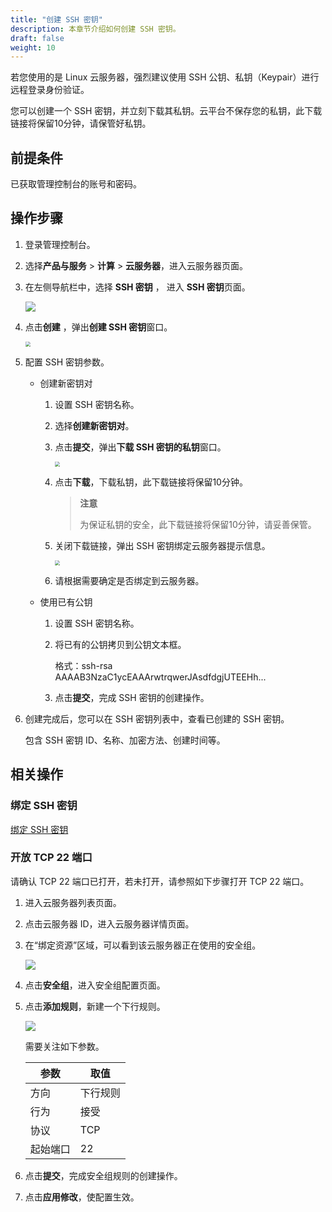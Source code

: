 ```yaml
---
title: "创建 SSH 密钥"
description: 本章节介绍如何创建 SSH 密钥。
draft: false
weight: 10
---
```


若您使用的是 Linux 云服务器，强烈建议使用 SSH 公钥、私钥（Keypair）进行远程登录身份验证。

您可以创建一个 SSH 密钥，并立刻下载其私钥。云平台不保存您的私钥，此下载链接将保留10分钟，请保管好私钥。

## 前提条件

已获取管理控制台的账号和密码。

## 操作步骤

1. 登录管理控制台。

2. 选择**产品与服务** > **计算** > **云服务器**，进入云服务器页面。

3. 在左侧导航栏中，选择 **SSH 密钥** ， 进入 **SSH 密钥**页面。

   ![](/compute/vm/_images/vm_ssh_list.png)

4. 点击**创建** ，弹出**创建 SSH 密钥**窗口。

   <img src="/compute/vm/_images/vm_ssh_win.png" style="zoom:50%;" />

5. 配置 SSH 密钥参数。

   - 创建新密钥对

     1. 设置 SSH 密钥名称。

     2. 选择**创建新密钥对**。

     3. 点击**提交**，弹出**下载 SSH 密钥的私钥**窗口。

        <img src="/compute/vm/_images/vm_ssh_download.png" style="zoom:50%;" />

     4. 点击**下载**，下载私钥，此下载链接将保留10分钟。

        > **注意**
        >
        > 为保证私钥的安全，此下载链接将保留10分钟，请妥善保管。

     5. 关闭下载链接，弹出 SSH 密钥绑定云服务器提示信息。

        <img src="/compute/vm/_images/vm_ssh_bind_prompt.png" style="zoom:50%;" />

     6. 请根据需要确定是否绑定到云服务器。

   - 使用已有公钥

     1. 设置 SSH 密钥名称。

     2. 将已有的公钥拷贝到公钥文本框。

        格式：ssh-rsa AAAAB3NzaC1ycEAAArwtrqwerJAsdfdgjUTEEHh...

     3. 点击**提交**，完成 SSH 密钥的创建操作。

6. 创建完成后，您可以在 SSH 密钥列表中，查看已创建的 SSH 密钥。

   包含 SSH 密钥 ID、名称、加密方法、创建时间等。

## 相关操作

### 绑定 SSH 密钥

 [绑定 SSH 密钥](./20_bind_ssh) 

### 开放 TCP 22 端口

请确认 TCP 22 端口已打开，若未打开，请参照如下步骤打开 TCP 22 端口。

1. 进入云服务器列表页面。

2. 点击云服务器 ID，进入云服务器详情页面。

3. 在“绑定资源”区域，可以看到该云服务器正在使用的安全组。

   ![](/compute/_images/vm_security_group.png)

4. 点击**安全组**，进入安全组配置页面。

5. 点击**添加规则**，新建一个下行规则。

   ![](/compute/_images/vm_security_rule.png)

   需要关注如下参数。

   | 参数     | 取值     |
   | -------- | -------- |
   | 方向     | 下行规则 |
   | 行为     | 接受     |
   | 协议     | TCP      |
   | 起始端口 | 22       |

6. 点击**提交**，完成安全组规则的创建操作。

7. 点击**应用修改**，使配置生效。